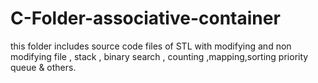 # C-Folder-associative-container

this folder includes source code files of STL with modifying and non modifying file , stack , binary search , counting ,mapping,sorting
priority queue & others.
